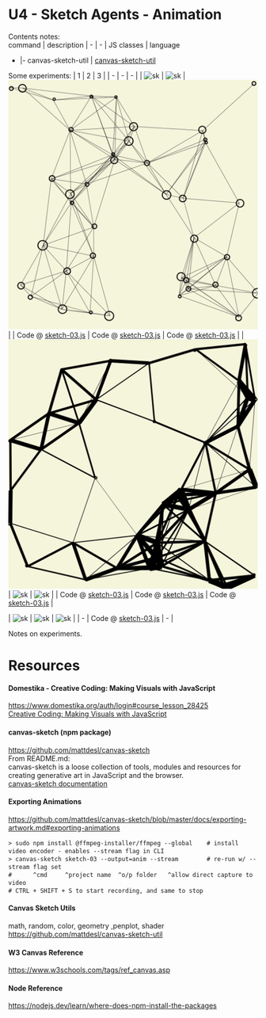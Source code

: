 # U4 - Sketch Agents - Animation
Contents notes:  
command | description
| - | - |
JS classes | language
- |- 
canvas-sketch-util | [canvas-sketch-util](https://github.com/mattdesl/canvas-sketch-util)  
    
  
Some experiments:
| 1 | 2 | 3 | 
| - | - | - | 
| ![sk](https://github.com/UnacceptableBehaviour/js_canvas/blob/193487c9db2f31b2caa7293cc5e05d3313534478/test_pages/u4_animation) | ![sk](https://github.com/UnacceptableBehaviour/js_canvas/blob/69c55bdfaf1b16a988eabad0448efcf7e79d5770/test_pages/u4_animation) | ![sk](https://github.com/UnacceptableBehaviour/js_canvas/blob/master/test_pages/u4_animation/2022.01.08-13.12.05.png) | 
| Code @ [sketch-03.js](https://github.com/UnacceptableBehaviour/js_canvas/blob/193487c9db2f31b2caa7293cc5e05d3313534478/test_pages/u4_animation/sketch-03.js) | Code @ [sketch-03.js](https://github.com/UnacceptableBehaviour/js_canvas/blob/69c55bdfaf1b16a988eabad0448efcf7e79d5770/test_pages/u4_animation/sketch-03.js) | Code @ [sketch-03.js](https://github.com/UnacceptableBehaviour/js_canvas/blob/8e39aba15cbcca7e46ca81ebd5aa6f0cc4bb3233/test_pages/u4_animation/sketch-03.js) | 
| ![sk](https://github.com/UnacceptableBehaviour/js_canvas/blob/master/test_pages/u4_animation/2022.01.08-13.31.47.png) | ![sk]() | ![sk]() |
| Code @ [sketch-03.js](https://github.com/UnacceptableBehaviour/js_canvas/blob/4615bddb2019897e88c26f46f8d1523d82b4e808/test_pages/u4_animation/sketch-03.js) | Code @ [sketch-03.js]() | Code @ [sketch-03.js]() |


| ![sk]() | ![sk]() | ![sk]() |
| - | Code @ [sketch-03.js]() | - | 
  
Notes on experiments.
  
  
  
# Resources
#### Domestika - Creative Coding: Making Visuals with JavaScript
https://www.domestika.org/auth/login#course_lesson_28425  
[Creative Coding: Making Visuals with JavaScript](https://www.domestika.org/auth/login#course_lesson_28425)
  
#### canvas-sketch (npm package)
https://github.com/mattdesl/canvas-sketch  
From README.md:  
canvas-sketch is a loose collection of tools, modules and resources for creating generative art in JavaScript and the browser.  
[canvas-sketch documentation](https://github.com/mattdesl/canvas-sketch/blob/master/docs/README.md)  

#### Exporting Animations
https://github.com/mattdesl/canvas-sketch/blob/master/docs/exporting-artwork.md#exporting-animations
```
> sudo npm install @ffmpeg-installer/ffmpeg --global    # install video encoder - enables --stream flag in CLI
> canvas-sketch sketch-03 --output=anim --stream        # re-run w/ --stream flag set
#      ^cmd     ^project name  ^o/p folder   ^allow direct capture to video
# CTRL + SHIFT + S to start recording, and same to stop
```


#### Canvas Sketch Utils
math, random, color, geometry ,penplot, shader
https://github.com/mattdesl/canvas-sketch-util

#### W3 Canvas Reference
https://www.w3schools.com/tags/ref_canvas.asp

#### Node Reference
https://nodejs.dev/learn/where-does-npm-install-the-packages

